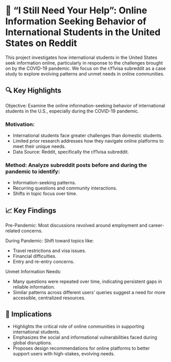 # 📘 “I Still Need Your Help”: Online Information Seeking Behavior of International Students in the United States on Reddit

This project investigates how international students in the United States seek information online, particularly in response to the challenges brought on by the COVID-19 pandemic. We focus on the r/f1visa subreddit as a case study to explore evolving patterns and unmet needs in online communities.

## 🔍 Key Highlights
Objective: Examine the online information-seeking behavior of international students in the U.S., especially during the COVID-19 pandemic.

  ### Motivation:

  - International students face greater challenges than domestic students.
  - Limited prior research addresses how they navigate online platforms to meet their unique needs.
  - Data Source: Reddit, specifically the r/f1visa subreddit.

  ### Method: Analyze subreddit posts before and during the pandemic to identify:

  - Information-seeking patterns.
  - Recurring questions and community interactions.
  - Shifts in topic focus over time.

## 📈 Key Findings

Pre-Pandemic: Most discussions revolved around employment and career-related concerns.

During Pandemic: Shift toward topics like:

  - Travel restrictions and visa issues.
  - Financial difficulties.
  - Entry and re-entry concerns.
  
Unmet Information Needs:
  - Many questions were repeated over time, indicating persistent gaps in reliable information.
  - Similar patterns across different users’ queries suggest a need for more accessible, centralized resources.

## 🧩 Implications
  - Highlights the critical role of online communities in supporting international students.
  - Emphasizes the social and informational vulnerabilities faced during global disruptions.
  - Proposes design recommendations for online platforms to better support users with high-stakes, evolving needs.
